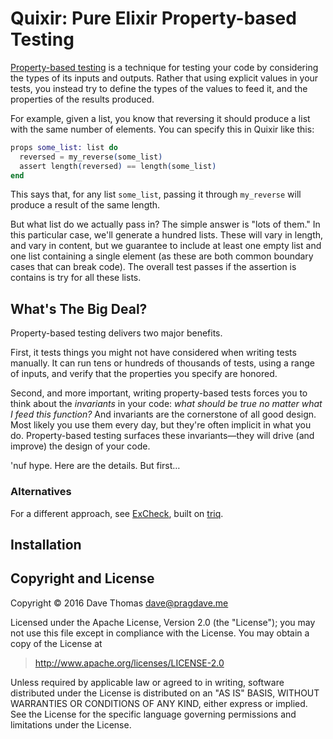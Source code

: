 # Quixir: Pure Elixir Property-based Testing

[Property-based
testing](http://blog.jessitron.com/2013/04/property-based-testing-what-is-it.html)
is a technique for testing your code by considering the types of its
inputs and outputs. Rather that using explicit values in your tests,
you instead try to define the types of the values to feed it, and the
properties of the results produced.

For example, given a list, you know that reversing it should produce a
list with the same number of elements. You can specify this in Quixir
like this:

~~~ elixir
props some_list: list do
  reversed = my_reverse(some_list)
  assert length(reversed) == length(some_list)
end
~~~

This says that, for any list `some_list`, passing it through
`my_reverse` will produce a result of the same length.

But what list do we actually pass in? The simple answer is "lots of
them." In this particular case, we'll generate a hundred lists. These
will vary in length, and vary in content, but we guarantee to include
at least one empty list and one list containing a single element (as these
are both common boundary cases that can break code). The overall test
passes if the assertion is contains is try for all these lists.

## What's The Big Deal?

Property-based testing delivers two major benefits.

First, it tests things you might not have considered when writing
tests manually. It can run tens or hundreds of thousands of tests,
using a range of inputs, and verify that the properties you specify
are honored.

Second, and more important, writing property-based tests forces you to
think about the _invariants_ in your code: _what should be true no
matter what I feed this function?_ And invariants are the cornerstone
of all good design. Most likely you use them every day, but they're
often implicit in what you do. Property-based testing surfaces these
invariants—they will drive (and improve) the design of your code.

'nuf hype. Here are the details. But first…


### Alternatives

For a different approach, see
[ExCheck](https://github.com/parroty/excheck), built on
[triq](https://github.com/krestenkrab/triq).

## Installation


## Copyright and License

Copyright © 2016 Dave Thomas <dave@pragdave.me>

Licensed under the Apache License, Version 2.0 (the "License");
you may not use this file except in compliance with the License.
You may obtain a copy of the License at

> http://www.apache.org/licenses/LICENSE-2.0

Unless required by applicable law or agreed to in writing, software
distributed under the License is distributed on an "AS IS" BASIS,
WITHOUT WARRANTIES OR CONDITIONS OF ANY KIND, either express or implied.
See the License for the specific language governing permissions and
limitations under the License.

